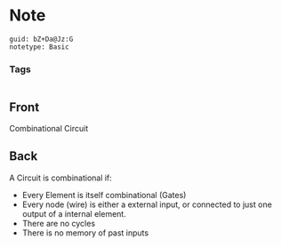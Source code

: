 # Note
```
guid: bZ+Da@Jz:G
notetype: Basic
```

### Tags
```
```

## Front
Combinational Circuit

## Back
A Circuit is combinational if:
- Every Element is itself combinational (Gates)
- Every node (wire) is either a external input, or connected to just one output of a internal element.
- There are no cycles
- There is no memory of past inputs
